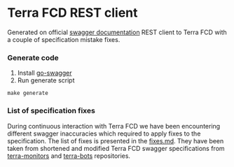# Terra FCD REST client

Generated on official [swagger documentation](https://fcd.terra.dev/swagger/) REST client to Terra FCD with a couple of specification mistake fixes.

### Generate code

1. Install [go-swagger](https://github.com/go-swagger/go-swagger)
2. Run generate script
```
make generate
```

### List of specification fixes

During continuous interaction with Terra FCD we have been encountering different swagger inaccuracies which required to apply fixes to the specification. The list of fixes is presented in the [fixes.md](https://github.com/lidofinance/terra-fcd-rest-client/blob/master/fixes.md). They have been taken from shortened and modified Terra FCD swagger specifications from [terra-monitors](https://github.com/lidofinance/terra-monitors) and [terra-bots](https://github.com/lidofinance/terra-bots) repositories.